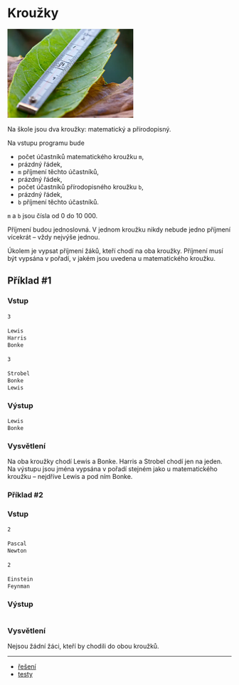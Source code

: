 # Kroužky

<img src="cover.webp" height="200" alt="ilustrace"/>

Na škole jsou dva kroužky: matematický a přírodopisný.

Na vstupu programu bude

- počet účastníků matematického kroužku `m`,
- prázdný řádek,
- `m` příjmení těchto účastníků,
- prázdný řádek,
- počet účastníků přírodopisného kroužku `b`,
- prázdný řádek,
- `b` příjmení těchto účastníků.

`m` a `b` jsou čísla od 0 do 10 000.

Příjmení budou jednoslovná. V jednom kroužku nikdy nebude jedno příjmení vícekrát – vždy nejvýše jednou.

Úkolem je vypsat příjmení žáků, kteří chodí na oba kroužky. Příjmení musí být vypsána v pořadí, v jakém jsou uvedena u matematického kroužku.

## Příklad #1

### Vstup

```
3

Lewis
Harris
Bonke

3

Strobel
Bonke
Lewis
```

### Výstup

```
Lewis
Bonke
```

### Vysvětlení

Na oba kroužky chodí Lewis a Bonke. Harris a Strobel chodí jen na jeden. Na výstupu jsou jména vypsána v pořadí stejném jako u matematického kroužku – nejdříve Lewis a pod ním Bonke.

### Příklad #2

### Vstup

```
2

Pascal
Newton

2

Einstein
Feynman
```

### Výstup

```

```

### Vysvětlení

Nejsou žádní žáci, kteří by chodili do obou kroužků.

---

- [řešení](reseni)
- [testy](testy)
